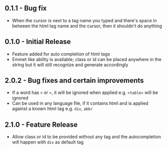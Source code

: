 ## 0.1.1 - Bug fix
- When the cursor is next to a tag name you typed and there's space in between
the html tag name and the cursor, then it shouldn't do anything

## 0.1.0 - Initial Release
- Feature added for auto completion of html tags
- Emmet like ability is available; class or id can be placed anywhere in the
string but it will still recognize and generate accordingly

## 2.0.2 - Bug fixes and certain improvements
- If a word has `<` or `>`, it will be ignored when applied e.g. `<table>` will be ignored
- Can be used in any language file, if it contains html and is applied against a known html tag e.g. `div`, `abbr`

## 2.1.0 - Feature Release
- Allow class or id to be provided without any tag and the autocompletion will happen with `div` as default tag
